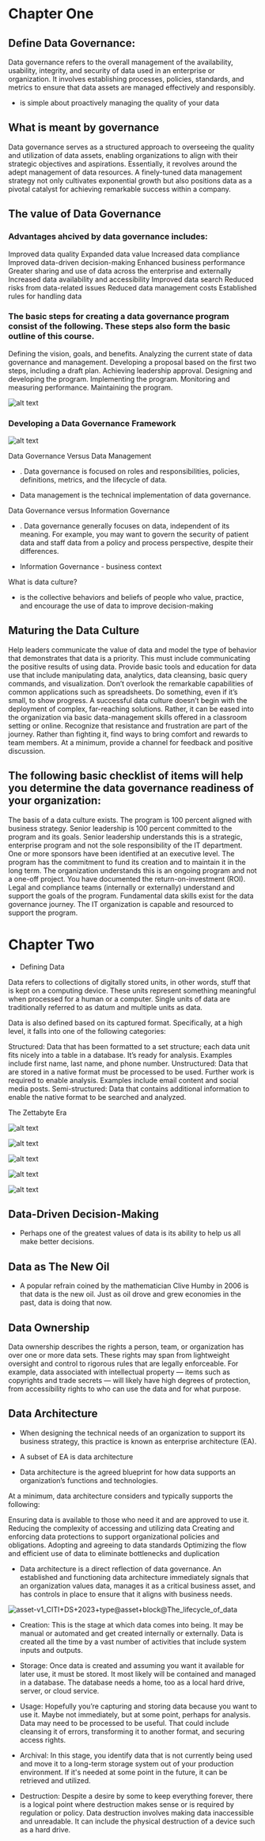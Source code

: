 # Chapter One


##  Define Data Governance:
Data governance refers to the overall management of the availability, usability, integrity, and security of data used in an enterprise or organization. It involves establishing processes, policies, standards, and metrics to ensure that data assets are managed effectively and responsibly.

- is simple about proactively managing the quality of your data

## What is meant by governance


Data governance serves as a structured approach to overseeing the quality and utilization of data assets, enabling organizations to align with their strategic objectives and aspirations. Essentially, it revolves around the adept management of data resources. A finely-tuned data management strategy not only cultivates exponential growth but also positions data as a pivotal catalyst for achieving remarkable success within a company.

## The value of Data Governance

### Advantages ahcived by data governance includes: 

Improved data quality
Expanded data value
Increased data compliance
Improved data-driven decision-making
Enhanced business performance
Greater sharing and use of data across the enterprise and externally
Increased data availability and accessibility
Improved data search
Reduced risks from data-related issues
Reduced data management costs
Established rules for handling data

### The basic steps for creating a data governance program consist of the following. These steps also form the basic outline of this course.

Defining the vision, goals, and benefits.
Analyzing the current state of data governance and management.
Developing a proposal based on the first two steps, including a draft plan.
Achieving leadership approval.
Designing and developing the program.
Implementing the program.
Monitoring and measuring performance.
Maintaining the program.

![alt text](image.png)

### Developing a Data Governance Framework

![alt text](image-1.png)

Data Governance Versus Data Management

* . Data governance is focused on roles and responsibilities, policies, definitions, metrics, and the lifecycle of data. 

* Data management is the technical implementation of data governance.

Data Governance versus Information Governance

* . Data governance generally focuses on data, independent of its meaning. For example, you may want to govern the security of patient data and staff data from a policy and process perspective, despite their differences.

* Information Governance - business context

What is data culture?

* is the collective behaviors and beliefs of people who value, practice, and encourage the use of data to improve decision-making

## Maturing the Data Culture

Help leaders communicate the value of data and model the type of behavior that demonstrates that data is a priority. This must include communicating the positive results of using data.
Provide basic tools and education for data use that include manipulating data, analytics, data cleansing, basic query commands, and visualization. Don’t overlook the remarkable capabilities of common applications such as spreadsheets.
Do something, even if it’s small, to show progress. A successful data culture doesn’t begin with the deployment of complex, far-reaching solutions. Rather, it can be eased into the organization via basic data-management skills offered in a classroom setting or online.
Recognize that resistance and frustration are part of the journey. Rather than fighting it, find ways to bring comfort and rewards to team members. At a minimum, provide a channel for feedback and positive discussion.

## The following basic checklist of items will help you determine the data governance readiness of your organization:

The basis of a data culture exists.
The program is 100 percent aligned with business strategy.
Senior leadership is 100 percent committed to the program and its goals.
Senior leadership understands this is a strategic, enterprise program and not the sole responsibility of the IT department.
One or more sponsors have been identified at an executive level.
The program has the commitment to fund its creation and to maintain it in the long term.
The organization understands this is an ongoing program and not a one-off project.
You have documented the return-on-investment (ROI).
Legal and compliance teams (internally or externally) understand and support the goals of the program.
Fundamental data skills exist for the data governance journey.
The IT organization is capable and resourced to support the program.

# Chapter Two

* Defining Data

Data refers to collections of digitally stored units, in other words, stuff that is kept on a computing device. These units represent something meaningful when processed for a human or a computer. Single units of data are traditionally referred to as datum and multiple units as data. 

Data is also defined based on its captured format. Specifically, at a high level, it falls into one of the following categories:

Structured: Data that has been formatted to a set structure; each data unit fits nicely into a table in a database. It’s ready for analysis. Examples include first name, last name, and phone number.
Unstructured: Data that are stored in a native format must be processed to be used. Further work is required to enable analysis. Examples include email content and social media posts.
Semi-structured: Data that contains additional information to enable the native format to be searched and analyzed.


The Zettabyte Era

![alt text](image-3.png)


![alt text](image-2.png)

![alt text](image-4.png)


![alt text](image-5.png)

![alt text](image-6.png)

## Data-Driven Decision-Making
* Perhaps one of the greatest values of data is its ability to help us all make better decisions.

## Data as The New Oil
* A popular refrain coined by the mathematician Clive Humby in 2006 is that data is the new oil. Just as oil drove and grew economies in the past, data is doing that now. 

## Data Ownership

Data ownership describes the rights a person, team, or organization has over one or more data sets. These rights may span from lightweight oversight and control to rigorous rules that are legally enforceable. For example, data associated with intellectual property — items such as copyrights and trade secrets — will likely have high degrees of protection, from accessibility rights to who can use the data and for what purpose.

## Data Architecture

* When designing the technical needs of an organization to support its business strategy, this practice is known as enterprise architecture (EA).

* A subset of EA is data architecture

* Data architecture is the agreed blueprint for how data supports an organization’s functions and technologies.

At a minimum, data architecture considers and typically supports the following:

Ensuring data is available to those who need it and are approved to use it.
Reducing the complexity of accessing and utilizing data
Creating and enforcing data protections to support organizational policies and obligations.
Adopting and agreeing to data standards
Optimizing the flow and efficient use of data to eliminate bottlenecks and duplication

* Data architecture is a direct reflection of data governance. An established and functioning data architecture immediately signals that an organization values data, manages it as a critical business asset, and has controls in place to ensure that it aligns with business needs.

![asset-v1_CITI+DS+2023+type@asset+block@The_lifecycle_of_data](https://github.com/Zainap16/Ardagh_IT_Graduate_Accelerator/assets/122858207/1164be2a-0b71-4714-8ab6-4915266e4e69)

* Creation:  This is the stage at which data comes into being. It may be manual or automated and get created internally or externally. Data is created all the time by a vast number of activities that include system inputs and outputs.

* Storage:  Once data is created and assuming you want it available for later use, it must be stored. It most likely will be contained and managed in a database. The database needs a home, too as a local hard drive, server, or cloud service.
  
* Usage:  Hopefully you’re capturing and storing data because you want to use it. Maybe not immediately, but at some point, perhaps for analysis. Data may need to be processed to be useful. That could include cleansing it of errors, transforming it to another format, and securing access rights.

* Archival:  In this stage, you identify data that is not currently being used and move it to a long-term storage system out of your production environment. If it's needed at some point in the future, it can be retrieved and utilized.

* Destruction:  Despite a desire by some to keep everything forever, there is a logical point where destruction makes sense or is required by regulation or policy. Data destruction involves making data inaccessible and unreadable. It can include the physical destruction of a device such as a hard drive.










